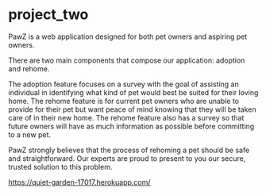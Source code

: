 # project_two

PawZ is a web application designed for both pet owners and aspiring pet owners. 

There are two main components that compose our application: adoption and rehome.

The adoption feature focuses on a survey with the goal of assisting an individual in identifying what kind of pet would best be suited for their loving home. The rehome feature is for current pet owners who are unable to provide for their pet but want peace of mind knowing that they will be taken care of in their new home. The rehome feature also has a survey so that future owners will have as much information as possible before committing to a new pet.

PawZ strongly believes that the process of rehoming a pet should be safe and straightforward. Our experts are proud to present to you our secure, trusted solution to this problem.

https://quiet-garden-17017.herokuapp.com/